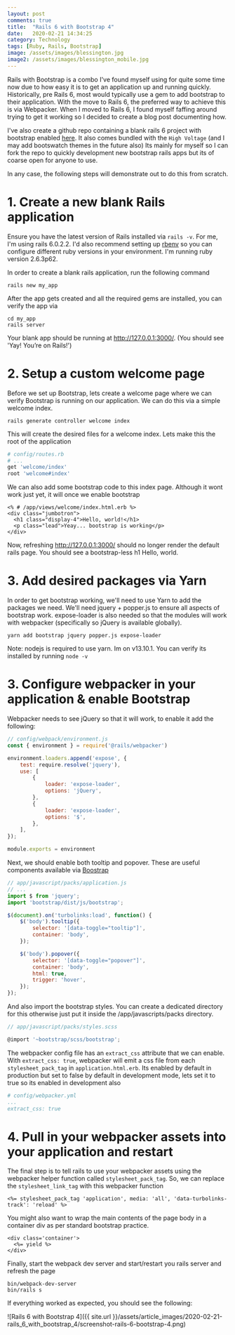 ```yaml
---
layout: post
comments: true
title:  "Rails 6 with Bootstrap 4"
date:   2020-02-21 14:34:25
category: Technology
tags: [Ruby, Rails, Bootstrap]
image: /assets/images/blessington.jpg
image2: /assets/images/blessington_mobile.jpg
---
```


Rails with Bootstrap is a combo I've found myself using for quite some time now due to how easy it is to get an application up and running quickly.
Historically, pre Rails 6, most would typically use a gem to add bootstrap to their application. 
With the move to Rails 6, the preferred way to achieve this is via Webpacker. 
When I moved to Rails 6, I found myself faffing around trying to get it working so I decided to create a blog post documenting how.

I've also create a github repo containing a blank rails 6 project with bootstrap enabled [here](https://github.com/johnmfarrell1/rails6-bootstrap4).
It also comes bundled with the `High Voltage` (and I may add bootswatch themes in the future also)
Its mainly for myself so I can fork the repo to quickly development new bootstrap rails apps but its of coarse open for anyone to use.

In any case, the following steps will demonstrate out to do this from scratch.

# 1. Create a new blank Rails application
Ensure you have the latest version of Rails installed via `rails -v`. For me, I'm using rails 6.0.2.2.
I'd also recommend setting up [rbenv](https://github.com/rbenv/rbenv) so you can configure different ruby versions in your environment.
I'm running ruby version 2.6.3p62.

In order to create a blank rails application, run the following command

```
rails new my_app
```

After the app gets created and all the required gems are installed, you can verify the app via

```
cd my_app
rails server
```

Your blank app should be running at http://127.0.0.1:3000/. (You should see 'Yay! You’re on Rails!') 

# 2. Setup a custom welcome page
Before we set up Bootstrap, lets create a welcome page where we can verify Bootstrap is running on our application.
We can do this via a simple welcome index.

```
rails generate controller welcome index
```

This will create the desired files for a welcome index. 
Lets make this the root of the application

```ruby
# config/routes.rb
# ...
get 'welcome/index'
root 'welcome#index' 
```

We can also add some bootstrap code to this index page. Although it wont work just yet, it will once we enable bootstrap

```erbruby
<% # /app/views/welcome/index.html.erb %>
<div class="jumbotron">
  <h1 class="display-4">Hello, world!</h1>
  <p class="lead">Yeay... bootstrap is working</p>
</div>
```

Now, refreshing http://127.0.0.1:3000/ should no longer render the default rails page. You should see a bootstrap-less h1 Hello, world.

# 3. Add desired packages via Yarn

In order to get bootstrap working, we'll need to use Yarn to add the packages we need. 
We'll need jquery + popper.js to ensure all aspects of bootstrap work. 
expose-loader is also needed so that the modules will work with webpacker (specifically so jQuery is available globally).

```
yarn add bootstrap jquery popper.js expose-loader
```

Note: nodejs is required to use yarn. Im on v13.10.1. You can verify its installed by running `node -v`

# 3. Configure webpacker in your application & enable Bootstrap

Webpacker needs to see jQuery so that it will work, to enable it add the following:

```javascript
// config/webpack/environment.js
const { environment } = require('@rails/webpacker')

environment.loaders.append('expose', {
    test: require.resolve('jquery'),
    use: [
        {
            loader: 'expose-loader',
            options: 'jQuery',
        },
        {
            loader: 'expose-loader',
            options: '$',
        },
    ],
});

module.exports = environment
```

Next, we should enable both tooltip and popover. These are useful components available via [Boostrap](https://getbootstrap.com/docs/4.4/components/popovers/)

```javascript
// app/javascript/packs/application.js
// ...
import $ from 'jquery';
import 'bootstrap/dist/js/bootstrap';

$(document).on('turbolinks:load', function() {
    $('body').tooltip({
        selector: '[data-toggle="tooltip"]',
        container: 'body',
    });

    $('body').popover({
        selector: '[data-toggle="popover"]',
        container: 'body',
        html: true,
        trigger: 'hover',
    });
});
```

And also import the bootstrap styles. 
You can create a dedicated directory for this otherwise just put it inside the /app/javascripts/packs directory.

```javascript
// app/javascript/packs/styles.scss

@import '~bootstrap/scss/bootstrap';
```

The webpacker config file has an `extract_css` attribute that we can enable. 
With `extract_css: true`, webpacker will emit a css file from each `stylesheet_pack_tag` in `application.html.erb`.
Its enabled by default in production but set to false by default in development mode, lets set it to true so its enabled in development also

```yaml
# config/webpacker.yml
...
extract_css: true
```

# 4. Pull in your webpacker assets into your application and restart
The final step is to tell rails to use your webpacker assets using the webpacker helper function called `stylesheet_pack_tag`.
So, we can replace the `stylesheet_link_tag` with this webpacker function

```erbruby
<%= stylesheet_pack_tag 'application', media: 'all', 'data-turbolinks-track': 'reload' %>
```

You might also want to wrap the main contents of the page body in a container div as per standard bootstrap practice.

```erbruby
<div class='container'>
  <%= yield %>
</div>
```

Finally, start the webpack dev server and start/restart you rails server and refresh the page
```
bin/webpack-dev-server 
bin/rails s
```

If everything worked as expected, you should see the following:

![Rails 6 with Bootstrap 4]({{ site.url }}/assets/article_images/2020-02-21-rails_6_with_bootstrap_4/screenshot-rails-6-bootstrap-4.png)

